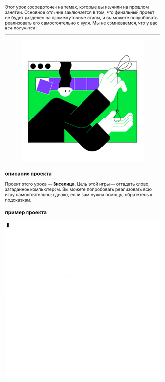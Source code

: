 Этот урок сосредоточен на темах, которые вы изучили на прошлом занятии. Основное отличие заключается в том, что финальный проект не будет разделен на промежуточные этапы, и вы можете попробовать реализовать его самостоятельно с нуля. Мы не сомневаемся, что у вас все получится!

----

<p align="center">
    <img src="../../utils/src/main/resources/images/part1/hangman/game.png" alt="Виселица" width="400"/>
</p>

### описание проекта

Проект этого урока — **Виселица**. Цель этой игры — отгадать слово, загаданное компьютером. Вы можете попробовать реализовать всю игру самостоятельно; однако, если вам нужна помощь, обратитесь к подсказкам.

### пример проекта

![Пример игры](../../utils/src/main/resources/images/part1/hangman/game.gif "Пример игры")